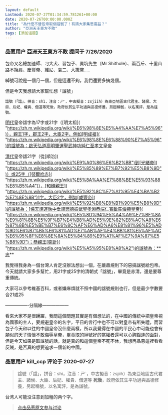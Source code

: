 ```yaml
---
layout: default
Lastmod: 2020-07-27T01:34:59.781261+00:00
date: 2020-07-26T00:00:00.000Z
title: "為什麼不替包帝取個諡號了！有請大家集思廣益？"
author: "亞洲天王東方不敗"
tags: [添加话题]
---
```



### 品葱用户 **亞洲天王東方不敗** 提问于 7/26/2020
    
包帝又名總加速師、刁大犬、習包子、糞坑先生（Mr Shithole）、兩百斤、十里山路不換肩、慶豐帝、維尼、袁二、大撒幣.....  
  
綽號可說是一個月一個，但是這還不夠，我們還要多搞幾個。  
  
但是今天我想請大家幫忙想「諡號」  

```
諡號（「諡」，拼音：shì，注音：ㄕˋ，中古擬音：zsjiih）為東亞地區古代君主、諸侯、大臣、后妃、權貴、僧道等死後，政府依其生平功過與品德修養，另起稱號，以名寓評，是為諡號。
```

  
  
[明代]( "https://zh.m.wikipedia.org/wiki/%E6%98%8E%E6%9C%9D")皇帝諡字為17字或21字（[明太祖]( "https://zh.m.wikipedia.org/wiki/%E6%98%8E%E5%A4%AA%E7%A5%96")），親王1字，郡王2字，大臣2字，例如[明成祖]( "https://zh.m.wikipedia.org/wiki/%E6%98%8E%E6%88%90%E7%A5%96")的諡號為：啟天弘道高明肇運聖武神功純仁至孝文皇帝  
  
[清代]( "https://zh.m.wikipedia.org/wiki/%E6%B8%85%E6%9C%9D")皇帝諡21字（從[順治]( "https://zh.m.wikipedia.org/wiki/%E9%A0%86%E6%B2%BB")到[光緒帝]( "https://zh.m.wikipedia.org/wiki/%E5%85%89%E7%B7%92%E5%B8%9D")）或25字（[努爾哈赤]( "https://zh.m.wikipedia.org/wiki/%E5%8A%AA%E7%88%BE%E5%93%88%E8%B5%A4")），[和碩親王]( "https://zh.m.wikipedia.org/wiki/%E5%92%8C%E7%A1%95%E4%BA%B2%E7%8E%8B")1字，大臣2字，例如[咸豐帝]( "https://zh.m.wikipedia.org/wiki/%E5%92%B8%E8%B1%90%E5%B8%9D")的諡號為：[協天翊運執中垂謨懋德振武聖孝淵恭端仁寬敏莊儉顯皇帝]( "https://zh.m.wikipedia.org/wiki/%E5%8D%94%E5%A4%A9%E7%BF%8A%E9%81%8B%E5%9F%B7%E4%B8%AD%E5%9E%82%E8%AC%A8%E6%87%8B%E5%BE%B7%E6%8C%AF%E6%AD%A6%E8%81%96%E5%AD%9D%E6%B7%B5%E6%81%AD%E7%AB%AF%E4%BB%81%E5%AF%AC%E6%95%8F%E8%8E%8A%E5%84%89%E9%A1%AF%E7%9A%87%E5%B8%9D")；恭親王[奕訢]( "https://zh.m.wikipedia.org/wiki/%E5%A5%95%E8%A8%A2")的諡號為：**忠**  
  
  
我覺得我身為一個台灣人肯定沒辦法想出一個，在嚴肅規則下的惡搞諡號給包帝。今天就請大家多多幫忙，用21字或25字的清朝式「諡號」，畢竟是赤清，還是要尊重傳統。  
  
大家可以參考維基百科，或者嫌麻煩就不照中國的諡號規則也行，但是最少字數要合21或25  
  
—————-分隔線——————  
  
看來大家不是很踴躍，我問這個問題其實是有個想法的，在中國的傳統中把皇帝視為國家的主人，要規避皇帝的名字，平日的言行中也不可以對皇帝有所失禮，而習包子今天和以往的中國皇帝沒什麼兩樣，所以我覺得在中國的平民心中可能也會有類似的天子情懷不敢侮辱皇帝，畢竟取的綽號好的當權者還可以心胸豁達的面對，但是今天如果是取諡號的話，就是真的和這個皇帝不死不休，我想再品蔥這裡看看反賊，是否真的想要追求一個新的中國。
    
                

### 品葱用户 **kill_ccp** 评论于 2020-07-27
        
> 諡號（「諡」，拼音：shì，注音：ㄕˋ，中古擬音：zsjiih）為東亞地區古代君主、諸侯、大臣、后妃、權貴、僧道等 **死後**，政府依其生平功過與品德修養，另起稱號，以名寓評，是為諡號。

  
台湾人可能没注意到加粗的两个字。
        
                





> [点击品葱原文参与讨论](https://pincong.rocks/question/29009)

